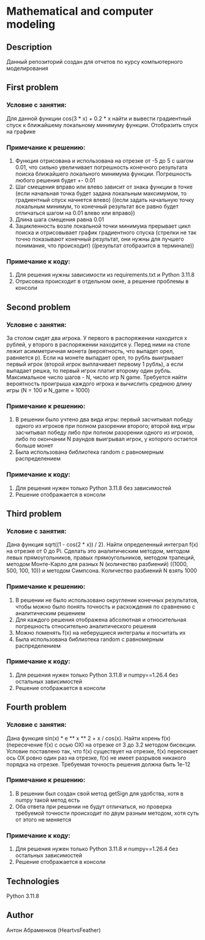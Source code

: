# Mathematical and computer modeling
## Description
Данный репозиторий создан для отчетов по курсу компьютерного моделирования
## First problem
### Условие с занятия:
Для данной функции cos(3 * x) + 0.2 * x найти и вывести градиентный спуск к ближайшему локальному минимуму функции. Отобразить спуск на графике
### Примечание к решению:
1. Функция отрисована и использована на отрезке от -5 до 5 с шагом 0.01, что сильно увеличивает погрешность конечного результата поиска ближайшего локального минимума функции. Погрешность любого решения будет +- 0.01
2. Шаг смещения вправо или влево зависит от знака функции в точке (если начальная точка будет задана локальным максимумом, то градиентный спуск начнется влево) ((если задать начальную точку локальным минимум, то конечный результат все равно будет отличаться шагом на 0.01 влево или вправо))
3. Длина шага смещения равна 0.01
4. Зацикленность возле локальной точки минимума прерывает цикл поиска и отрисовывает график градиентного спуска (стрелки не так точно показывают конечный результат, они нужны для лучшего понимания, что происходит) ((результат отобразится в терминале))
### Примечание к коду:
1. Для решения нужны зависимости из requirements.txt и Python 3.11.8
2. Отрисовка происходит в отдельном окне, а решение проблемы в консоли
## Second problem
### Условие с занятия:
За столом сидят два игрока. У первого в распоряжении находится x рублей, у второго в распоряжении находится y. Перед ними на столе лежит асимметричная монета (вероятность, что выпадет орел, равняется p). Если на монете выпадает орел, то рубль выигрывает первый игрок (второй игрок выплачивает первому 1 рубль), а если выпадает решка, то первый игрок платит второму один рубль. Максимальное число шагов - N, число игр N game. Требуется найти вероятность проигрыша каждого игрока и вычислить среднюю длину игры (N = 100 и N_game = 1000)
### Примечание к решению:
1. В решении было учтено два вида игры: первый засчитывал победу одного из игроков при полном разорении второго; второй вид игры засчитывал победу либо при полном разорении одного из игроков, либо по окончании N раундов выигрывал игрок, у которого остается больше монет
2. Была использована библиотека random с равномерным распределением
### Примечание к коду:
1. Для решения нужен только Python 3.11.8 без зависимостей
2. Решение отображается в консоли
## Third problem
### Условие с занятия:
Дана функция sqrt((1 - cos(2 * x)) / 2). Найти определенный интеграл f(x) на отрезке от 0 до Pi. Сделать это аналитическим методом, методом левых прямоугольников, правых прямоугольников, методом трапеций, методом Монте-Карло для разных N (количество разбиений) ((1000, 500, 100, 10)) и методом Симпсона. Количество разбиений N взять 1000
### Примечание к решению:
1. В решении не было использовано округление конечных результатов, чтобы можно было понять точность и расхождения по сравнению с аналитическим решением
2. Для каждого решения отображена абсолютная и относительная погрешность относительно аналитического решения
3. Можно поменять f(x) на неберущиеся интегралы и посчитать их
4. Была использована библиотека random с равномерным распределением
### Примечание к коду:
1. Для решения нужен только Python 3.11.8 и numpy==1.26.4 без остальных зависимостей
2. Решение отображается в консоли
## Fourth problem
### Условие с занятия:
Дана функция sin(x) * e ** x ** 2 + x / cos(x). Найти корень f(x) (пересечение f(x) с осью OX) на отрезке от 3 до 3.2 методом бисекции. Условие поставлено так, что f(x) существует на отрезке, f(x) пересекает ось OX ровно один раз на отрезке, f(x) не имеет разрывов никакого порядка на отрезке. Требуемая точность решения должна быть 1e-12
### Примечание к решению:
1. В решении был создан свой метод getSign для удобства, хотя в numpy такой метод есть
2. Оба ответа при решении не будут отличаться, но проверка требуемой точности происходит по двум разным методом, хотя суть от этого не меняется
### Примечание к коду:
1. Для решения нужен только Python 3.11.8 и numpy==1.26.4 без остальных зависимостей
2. Решение отображается в консоли
## Technologies
Python 3.11.8
## Author
Антон Абраменков (HeartvsFeather)
